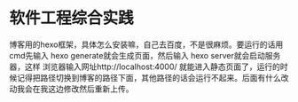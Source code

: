 # 软件工程综合实践
博客用的hexo框架，具体怎么安装嘛，自己去百度，不是很麻烦。要运行的话用cmd先输入 hexo generate就会生成页面，然后输入 hexo server就会启动服务器，这样
浏览器输入网址http://localhost:4000/ 就能进入静态页面了，运行的时候记得把路径切换到博客的路径下面，其他路径的话会运行不起来。后面有什么改动我会在我这边修改然后重新上传。
